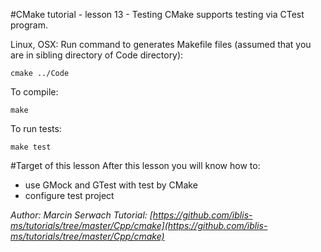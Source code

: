 #CMake tutorial - lesson 13 - Testing
CMake supports testing via CTest program. 

Linux, OSX: Run command to generates Makefile files (assumed that you are in sibling directory of Code directory):
```
cmake ../Code
```
To compile:
```
make
```
To run tests:
```
make test
```

#Target of this lesson
After this lesson you will know how to:
- use GMock and GTest with test by CMake
- configure test project


*Author: Marcin Serwach*
*Tutorial: [https://github.com/iblis-ms/tutorials/tree/master/Cpp/cmake](https://github.com/iblis-ms/tutorials/tree/master/Cpp/cmake)*
